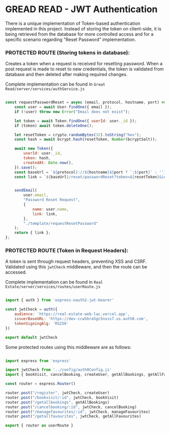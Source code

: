 # GREAD READ - JWT Authentication

There is a unique implementation of Token-based authentication implemented in this project. Instead of storing the token on client-side, it is being retrieved from the database for more controlled access and for a specific scenario regarding "Reset Password" implementation.

### PROTECTED ROUTE (Storing tokens in database):

Creates a token when a request is received for resetting password. When a post request is made to reset to new credentials, the token is validated from database and then deleted after making required changes.

Complete implementation can be found in `Great Read/server/services/authService.js`

```javascript

const requestPasswordReset = async (email, protocol, hostname, port) => {
    const user = await User.findOne({ email });
    if (!user) throw new Error("Email does not exist");

    let token = await Token.findOne({ userId: user._id });
    if (token) await token.deleteOne();

    let resetToken = crypto.randomBytes(32).toString("hex");
    const hash = await bcrypt.hash(resetToken, Number(bcryptSalt));

    await new Token({
        userId: user._id,
        token: hash,
        createdAt: Date.now(),
    }).save();
    const baseUrl = `${protocol}://${hostname}${port ? `:${port}` : ''}`;
    const link = `${baseUrl}/reset/passwordReset?token=${resetToken}&id=${user._id}`;


    sendEmail(
        user.email,
        "Password Reset Request",
        {
            name: user.name,
            link: link,
        },
        "./template/requestResetPassword"
    );
    return { link };
};

```

### PROTECTED ROUTE (Token in Request Headers):

A token is sent through request headers, preventing XSS and CSRF. Validated using this `jwtCheck` middleware, and then the route can be accessed. 

Complete implementation can be found in `Real Estate/server/services/routes/userRoute.js`

```javascript

import { auth } from 'express-oauth2-jwt-bearer'

const jwtCheck = auth({
    audience: 'https://real-estate-web-lac.vercel.app',
    issuerBaseURL: 'https://dev-ccw5bra5gc5nxss7.us.auth0.com',
    tokenSigningAlg: 'RS256'
})

export default jwtCheck

```

Some protected routes using this middleware are as follows:

```javascript

import express from 'express'

import jwtCheck from '../config/auth0Config.js'
import { bookVisit, cancelBooking, createUser, getAllBookings, getAllFavourites, manageFavourites } from '../controllers/userController.js'

const router = express.Router()

router.post("/register", jwtCheck, createUser)
router.post("/bookvisit/:id", jwtCheck, bookVisit)
router.post("/getallbookings", getAllBookings)
router.post("/cancelbooking/:id", jwtCheck, cancelBooking)
router.post("/managefavourites/:id", jwtCheck, manageFavourites)
router.post("/getallfavourites", jwtCheck, getAllFavourites)

export { router as userRoute }

```

